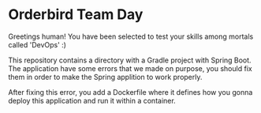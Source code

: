 # Orderbird Team Day

Greetings human! You have been selected to test your skills among mortals called 'DevOps' :)

This repository contains a directory with a Gradle project with Spring Boot. The application have some errors that we made on purpose, you should fix them in order to make the Spring applition to work properly.


After fixing this error, you add a Dockerfile where it defines how you gonna deploy this application and run it within a container.
